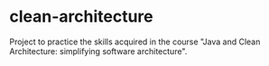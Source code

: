 # clean-architecture

Project to practice the skills acquired in the course "Java and Clean Architecture: simplifying software architecture".

